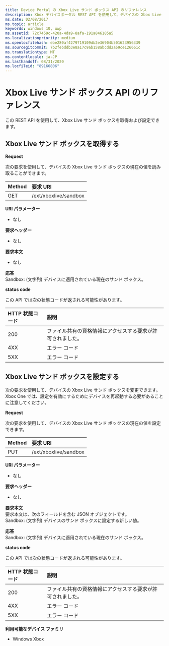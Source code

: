```yaml
---
title: Device Portal の Xbox Live サンド ボックス API のリファレンス
description: Xbox デバイスポータル REST API を使用して、デバイスの Xbox Live サンドボックスの値を取得および設定する方法について説明します。
ms.date: 02/08/2017
ms.topic: article
keywords: windows 10, uwp
ms.assetid: 72c7459c-420a-4da9-8afa-191a846185a5
ms.localizationpriority: medium
ms.openlocfilehash: ebe280af4279719109db2e36904b501623956339
ms.sourcegitcommit: 7b2febddb3e8a17c9ab158abcdd2a59ce126661c
ms.translationtype: MT
ms.contentlocale: ja-JP
ms.lasthandoff: 08/31/2020
ms.locfileid: "89166806"
---
```

# <a name="xbox-live-sandbox-api-reference"></a>Xbox Live サンド ボックス API のリファレンス   
この REST API を使用して、Xbox Live サンド ボックスを取得および設定できます。

## <a name="get-the-xbox-live-sandbox"></a>Xbox Live サンド ボックスを取得する

**Request**

次の要求を使用して、デバイスの Xbox Live サンド ボックスの現在の値を読み取ることができます。

Method      | 要求 URI
:------     | :-----
GET | /ext/xboxlive/sandbox

**URI パラメーター**

- なし

**要求ヘッダー**

- なし

**要求本文**

- なし

**応答**   
Sandbox: (文字列) デバイスに適用されている現在のサンド ボックス。   

**status code**

この API では次の状態コードが返される可能性があります。

HTTP 状態コード      | 説明
:------     | :-----
200 | ファイル共有の資格情報にアクセスする要求が許可されました。
4XX | エラー コード
5XX | エラー コード

## <a name="set-the-xbox-live-sandbox"></a>Xbox Live サンド ボックスを設定する
次の要求を使用して、デバイスの Xbox Live サンド ボックスを変更できます。 Xbox One では、設定を有効にするためにデバイスを再起動する必要があることに注意してください。

**Request**

次の要求を使用して、デバイスの Xbox Live サンド ボックスの現在の値を設定できます。

Method      | 要求 URI
:------     | :-----
PUT | /ext/xboxlive/sandbox

**URI パラメーター**

- なし

**要求ヘッダー**

- なし

**要求本文**   
要求本文は、次のフィールドを含む JSON オブジェクトです。   
Sandbox: (文字列) デバイスのサンド ボックスに設定する新しい値。

**応答**   
Sandbox: (文字列) デバイスに適用されている現在のサンド ボックス。   

**status code**

この API では次の状態コードが返される可能性があります。

HTTP 状態コード      | 説明
:------     | :-----
200 | ファイル共有の資格情報にアクセスする要求が許可されました。
4XX | エラー コード
5XX | エラー コード

**利用可能なデバイス ファミリ**

* Windows Xbox


